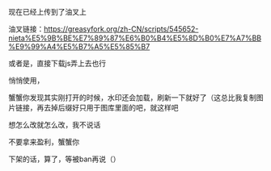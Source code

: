 现在已经上传到了油叉上



油叉链接：https://greasyfork.org/zh-CN/scripts/545652-nieta%E5%9B%BE%E7%89%87%E6%B0%B4%E5%8D%B0%E7%A7%BB%E9%99%A4%E5%B7%A5%E5%85%B7


或者是，直接下载js弄上去也行


悄悄使用，


蟹蟹你发现其实刚打开的时候，水印还会加载，刷新一下就好了（这总比我复制图片链接，再去掉后缀好只用于图库里面的吧，就这样吧


想怎么改就怎么改，我不说话


不要拿来盈利，蟹蟹你


下架的话，算了，等被ban再说（）
